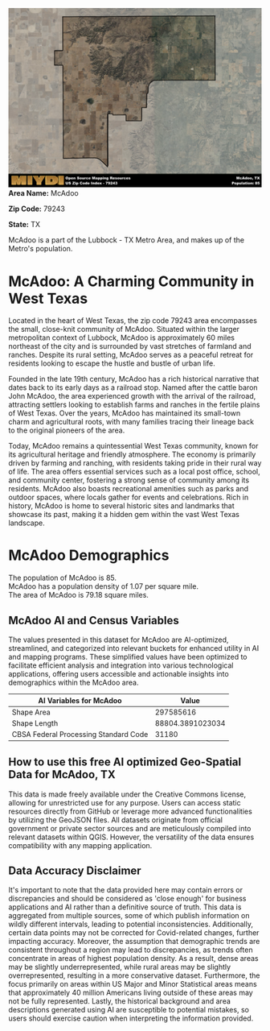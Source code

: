 ![Image Alt Text](../_images/79243.png)
**Area Name:** McAdoo

**Zip Code:** 79243

**State:** TX

McAdoo is a part of the Lubbock - TX Metro Area, and makes up  of the Metro's population.  

# McAdoo: A Charming Community in West Texas  
Located in the heart of West Texas, the zip code 79243 area encompasses the small, close-knit community of McAdoo. Situated within the larger metropolitan context of Lubbock, McAdoo is approximately 60 miles northeast of the city and is surrounded by vast stretches of farmland and ranches. Despite its rural setting, McAdoo serves as a peaceful retreat for residents looking to escape the hustle and bustle of urban life.

Founded in the late 19th century, McAdoo has a rich historical narrative that dates back to its early days as a railroad stop. Named after the cattle baron John McAdoo, the area experienced growth with the arrival of the railroad, attracting settlers looking to establish farms and ranches in the fertile plains of West Texas. Over the years, McAdoo has maintained its small-town charm and agricultural roots, with many families tracing their lineage back to the original pioneers of the area.

Today, McAdoo remains a quintessential West Texas community, known for its agricultural heritage and friendly atmosphere. The economy is primarily driven by farming and ranching, with residents taking pride in their rural way of life. The area offers essential services such as a local post office, school, and community center, fostering a strong sense of community among its residents. McAdoo also boasts recreational amenities such as parks and outdoor spaces, where locals gather for events and celebrations. Rich in history, McAdoo is home to several historic sites and landmarks that showcase its past, making it a hidden gem within the vast West Texas landscape.

# McAdoo Demographics

The population of McAdoo is 85.  
McAdoo has a population density of 1.07 per square mile.  
The area of McAdoo is 79.18 square miles.  

## McAdoo AI and Census Variables

The values presented in this dataset for McAdoo are AI-optimized, streamlined, and categorized into relevant buckets for enhanced utility in AI and mapping programs. These simplified values have been optimized to facilitate efficient analysis and integration into various technological applications, offering users accessible and actionable insights into demographics within the McAdoo area.

| AI Variables for McAdoo | Value |
|-------------|-------|
| Shape Area | 297585616 |
| Shape Length | 88804.3891023034 |
| CBSA Federal Processing Standard Code | 31180 |

## How to use this free AI optimized Geo-Spatial Data for McAdoo, TX

This data is made freely available under the Creative Commons license, allowing for unrestricted use for any purpose. Users can access static resources directly from GitHub or leverage more advanced functionalities by utilizing the GeoJSON files. All datasets originate from official government or private sector sources and are meticulously compiled into relevant datasets within QGIS. However, the versatility of the data ensures compatibility with any mapping application.

## Data Accuracy Disclaimer
It's important to note that the data provided here may contain errors or discrepancies and should be considered as 'close enough' for business applications and AI rather than a definitive source of truth. This data is aggregated from multiple sources, some of which publish information on wildly different intervals, leading to potential inconsistencies. Additionally, certain data points may not be corrected for Covid-related changes, further impacting accuracy. Moreover, the assumption that demographic trends are consistent throughout a region may lead to discrepancies, as trends often concentrate in areas of highest population density. As a result, dense areas may be slightly underrepresented, while rural areas may be slightly overrepresented, resulting in a more conservative dataset. Furthermore, the focus primarily on areas within US Major and Minor Statistical areas means that approximately 40 million Americans living outside of these areas may not be fully represented. Lastly, the historical background and area descriptions generated using AI are susceptible to potential mistakes, so users should exercise caution when interpreting the information provided.
